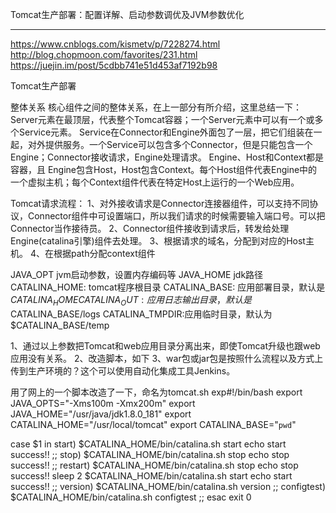 Tomcat生产部署：配置详解、启动参数调优及JVM参数优化


---------------------------------------------------------------------------------------------------------------------
https://www.cnblogs.com/kismetv/p/7228274.html
http://blog.chopmoon.com/favorites/231.html
https://juejin.im/post/5cdbb741e51d453af7192b98

Tomcat生产部署

整体关系
核心组件之间的整体关系，在上一部分有所介绍，这里总结一下：
Server元素在最顶层，代表整个Tomcat容器；一个Server元素中可以有一个或多个Service元素。
Service在Connector和Engine外面包了一层，把它们组装在一起，对外提供服务。一个Service可以包含多个Connector，但是只能包含一个Engine；Connector接收请求，Engine处理请求。
Engine、Host和Context都是容器，且 Engine包含Host，Host包含Context。每个Host组件代表Engine中的一个虚拟主机；每个Context组件代表在特定Host上运行的一个Web应用。

Tomcat请求流程：
1、对外接收请求是Connector连接器组件，可以支持不同协议，Connector组件中可设置端口，所以我们请求的时候需要输入端口号。可以把Connector当作接待员。
2、Connector组件接收到请求后，转发给处理Engine(catalina引擎)组件去处理。
3、根据请求的域名，分配到对应的Host主机。
4、在根据path分配context组件

JAVA_OPT  jvm启动参数，设置内存编码等
JAVA_HOME  jdk路径
CATALINA_HOME:   tomcat程序根目录
CATALINA_BASE:   应用部署目录，默认是$CATALINA_HOME
CATALINA_OUT:   应用日志输出目录，默认是$CATALINA_BASE/logs
CATALINA_TMPDIR:应用临时目录，默认为$CATALINA_BASE/temp


1、通过以上参数把Tomcat和web应用目录分离出来，即使Tomcat升级也跟web应用没有关系。
2、改造脚本，如下
3、war包或jar包是按照什么流程以及方式上传到生产环境的？这个可以使用自动化集成工具Jenkins。

用了网上的一个脚本改造了一下，命名为tomcat.sh
exp#!/bin/bash
export JAVA_OPTS="-Xms100m -Xmx200m"
export JAVA_HOME="/usr/java/jdk1.8.0_181"
export CATALINA_HOME="/usr/local/tomcat"
export CATALINA_BASE="`pwd`"

case $1 in
    start)
        $CATALINA_HOME/bin/catalina.sh start
        echo start success!!
        ;;
    stop)
        $CATALINA_HOME/bin/catalina.sh stop
        echo stop success!!
        ;;
    restart)
        $CATALINA_HOME/bin/catalina.sh stop
        echo stop success!!
        sleep 2
        $CATALINA_HOME/bin/catalina.sh start
        echo start success!!
        ;;
    version)
        $CATALINA_HOME/bin/catalina.sh version
        ;;
    configtest)
        $CATALINA_HOME/bin/catalina.sh configtest
        ;;
esac
exit 0




